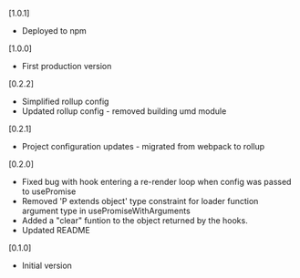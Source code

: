 [1.0.1]

-   Deployed to npm

[1.0.0]

-   First production version

[0.2.2]

-   Simplified rollup config
-   Updated rollup config - removed building umd module

[0.2.1]

-   Project configuration updates - migrated from webpack to rollup

[0.2.0]

-   Fixed bug with hook entering a re-render loop when config was passed to usePromise
-   Removed 'P extends object' type constraint for loader function argument type in usePromiseWithArguments
-   Added a "clear" funtion to the object returned by the hooks.
-   Updated README

[0.1.0]

-   Initial version
